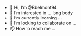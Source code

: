 - 👋 Hi, I’m @Bbelmont94
- 👀 I’m interested in ... long body 
- 🌱 I’m currently learning ...
- 💞️ I’m looking to collaborate on ...
- 📫 How to reach me ...

<!---
Bbelmont94/Bbelmont94 is a ✨ special ✨ repository because its `README.md` (this file) appears on your GitHub profile.
You can click the Preview link to take a look at your changes.
--->

